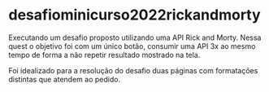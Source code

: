 # desafiominicurso2022rickandmorty
Executando um desafio proposto utilizando uma API Rick and Morty.
Nessa quest o objetivo foi com um único botão, consumir uma API 3x ao mesmo tempo de forma a não repetir resultado mostrado na tela.

Foi idealizado para a resolução do desafio duas páginas com formatações distintas que atendem ao pedido.
